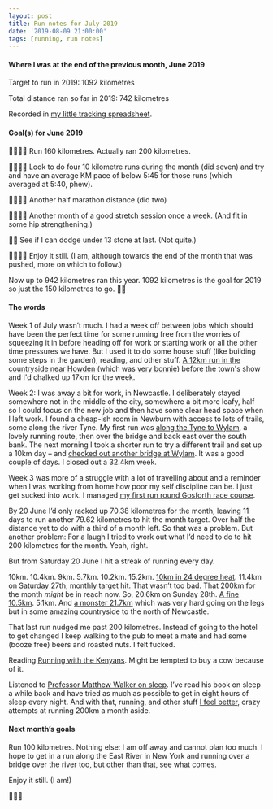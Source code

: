 ```yaml
---
layout: post
title: Run notes for July 2019
date: '2019-08-09 21:00:00'
tags: [running, run notes]
---
```


#### Where I was at the end of the previous month, June 2019

Target to run in 2019: 1092 kilometres

Total distance ran so far in 2019: 742 kilometres

Recorded in [my little tracking spreadsheet](https://www.icloud.com/numbers/0cWhQqgPDF2FKXSnUdB79lWVw#2019_running).

#### Goal(s) for June 2019

👍🏼👍🏼 Run 160 kilometres. Actually ran 200 kilometres.

👍🏼👍🏼 Look to do four 10 kilometre runs during the month (did seven) and try and have an average KM pace of below 5:45 for those runs (which averaged at 5:40, phew). 

👍🏼👍🏼 Another half marathon distance (did two)

👍🏼👍🏼 Another month of a good stretch session once a week. (And fit in some hip strengthening.)

👎🏼 See if I can dodge under 13 stone at last. (Not quite.)

👍🏼👍🏼 Enjoy it still. (I am, although towards the end of the month that was pushed, more on which to follow.)

Now up to 942 kilometres ran this year. 1092 kilometres is the goal for 2019 so just the 150 kilometres to go. 🙌🏼

#### The words

Week 1 of July wasn’t much. I had a week off between jobs which should have been the perfect time for some running free from the worries of squeezing it in before heading off for work or starting work or all the other time pressures we have. But I used it to do some house stuff (like building some steps in the garden), reading, and other stuff. [A 12km run in the countryside near Howden](https://www.strava.com/activities/2511034066) (which was [very bonnie](https://www.instagram.com/p/BznJ0--HRjY/)) before the town's show and I'd chalked up 17km for the week.

Week 2: I was away a bit for work, in Newcastle. I deliberately stayed somewhere not in the middle of the city, somewhere a bit more leafy, half so I could focus on the new job and then have some clear head space when I left work. I found a cheap-ish room in Newburn with access to lots of trails, some along the river Tyne. My first run was [along the Tyne to Wylam](https://www.strava.com/activities/2515276498), a lovely running route, then over the bridge and back east over the south bank. The next morning I took a shorter run to try a different trail and set up a 10km day – and [checked out another bridge at Wylam](https://www.instagram.com/p/BztFsWanqJ_/). It was a good couple of days. I closed out a 32.4km week.

Week 3 was more of a struggle with a lot of travelling about and a reminder when I was working from home how poor my self discipline can be. I just get sucked into work. I managed [my first run round Gosforth race course](https://www.strava.com/activities/2541844590).

By 20 June I’d only racked up 70.38 kilometres for the month, leaving 11 days to run another 79.62 kilometres to hit the month target. Over half the distance yet to do with a third of a month left. So that was a problem. But another problem: For a laugh I tried to work out what I’d need to do to hit 200 kilometres for the month. Yeah, right.

But from Saturday 20 June I hit a streak of running every day.

10km. 10.4km. 9km. 5.7km. 10.2km. 15.2km. [10km in 24 degree heat](https://www.strava.com/activities/2564550265). 11.4km on Saturday 27th, monthly target hit. That wasn’t too bad. That 200km for the month _might_ be in reach now. So, 20.6km on Sunday 28th. [A fine 10.5km](https://www.strava.com/activities/2573812690). 5.1km. And [a monster 21.7km](https://www.strava.com/activities/2579587640) which was very hard going on the legs but in some amazing countryside to the north of Newcastle.

That last run nudged me past 200 kilometres. Instead of going to the hotel to get changed I keep walking to the pub to meet a mate and had some (booze free) beers and roasted nuts. I felt fucked.

Reading [Running with the Kenyans](https://www.goodreads.com/book/show/13147812-running-with-the-kenyans). Might be tempted to buy a cow because of it.

Listened to [Professor Matthew Walker on sleep](https://pca.st/episode/b9add80f-d632-4e3a-8b8a-1166bfc0aecf). I’ve read his book on sleep a while back and have tried as much as possible to get in eight hours of sleep every night. And with that, running, and other stuff [I feel better](https://youtu.be/MaCZN2N6Q_I), crazy attempts at running 200km a month aside.

#### Next month’s goals

Run 100 kilometres. Nothing else: I am off away and cannot plan too much. I hope to get in a run along the East River in New York and running over a bridge over the river too, but other than that, see what comes.

Enjoy it still. (I am!)

🏃🏻‍♂️
